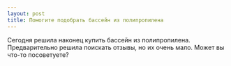 ```yaml
---
layout: post 
title: Помогите подобрать бассейн из полипропилена 
--- 
```

Сегодня решила наконец купить бассейн из полипропилена. Предварительно решила поискать отзывы, но их очень мало. Может вы что-то посоветуете?